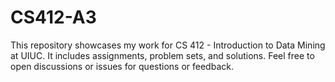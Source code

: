 # CS412-A3
This repository showcases my work for CS 412 - Introduction to Data Mining at UIUC. It includes assignments, problem sets, and solutions. Feel free to open discussions or issues for questions or feedback. 
